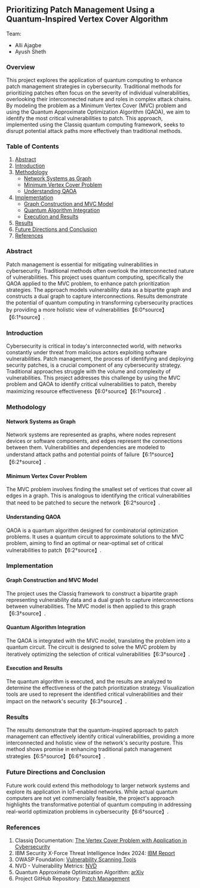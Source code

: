 ## Prioritizing Patch Management Using a Quantum-Inspired Vertex Cover Algorithm

Team:
- Alli Ajagbe
- Ayush Sheth

### Overview
This project explores the application of quantum computing to enhance patch management strategies in cybersecurity. Traditional methods for prioritizing patches often focus on the severity of individual vulnerabilities, overlooking their interconnected nature and roles in complex attack chains. By modeling the problem as a Minimum Vertex Cover (MVC) problem and using the Quantum Approximate Optimization Algorithm (QAOA), we aim to identify the most critical vulnerabilities to patch. This approach, implemented using the Classiq quantum computing framework, seeks to disrupt potential attack paths more effectively than traditional methods.

### Table of Contents
1. [Abstract](#abstract)
2. [Introduction](#introduction)
3. [Methodology](#methodology)
   - [Network Systems as Graph](#network-systems-as-graph)
   - [Minimum Vertex Cover Problem](#minimum-vertex-cover-problem)
   - [Understanding QAOA](#understanding-qaoa)
4. [Implementation](#implementation)
   - [Graph Construction and MVC Model](#graph-construction-and-mvc-model)
   - [Quantum Algorithm Integration](#quantum-algorithm-integration)
   - [Execution and Results](#execution-and-results)
5. [Results](#results)
6. [Future Directions and Conclusion](#future-directions-and-conclusion)
7. [References](#references)

### Abstract
Patch management is essential for mitigating vulnerabilities in cybersecurity. Traditional methods often overlook the interconnected nature of vulnerabilities. This project uses quantum computing, specifically the QAOA applied to the MVC problem, to enhance patch prioritization strategies. The approach models vulnerability data as a bipartite graph and constructs a dual graph to capture interconnections. Results demonstrate the potential of quantum computing in transforming cybersecurity practices by providing a more holistic view of vulnerabilities【6:0†source】【6:1†source】.

### Introduction
Cybersecurity is critical in today's interconnected world, with networks constantly under threat from malicious actors exploiting software vulnerabilities. Patch management, the process of identifying and deploying security patches, is a crucial component of any cybersecurity strategy. Traditional approaches struggle with the volume and complexity of vulnerabilities. This project addresses this challenge by using the MVC problem and QAOA to identify critical vulnerabilities to patch, thereby maximizing resource effectiveness【6:0†source】【6:1†source】.

### Methodology
#### Network Systems as Graph
Network systems are represented as graphs, where nodes represent devices or software components, and edges represent the connections between them. Vulnerabilities and dependencies are modeled to understand attack paths and potential points of failure【6:1†source】【6:2†source】.

#### Minimum Vertex Cover Problem
The MVC problem involves finding the smallest set of vertices that cover all edges in a graph. This is analogous to identifying the critical vulnerabilities that need to be patched to secure the network【6:2†source】.

#### Understanding QAOA
QAOA is a quantum algorithm designed for combinatorial optimization problems. It uses a quantum circuit to approximate solutions to the MVC problem, aiming to find an optimal or near-optimal set of critical vulnerabilities to patch【6:2†source】.

### Implementation
#### Graph Construction and MVC Model
The project uses the Classiq framework to construct a bipartite graph representing vulnerability data and a dual graph to capture interconnections between vulnerabilities. The MVC model is then applied to this graph【6:3†source】.

#### Quantum Algorithm Integration
The QAOA is integrated with the MVC model, translating the problem into a quantum circuit. The circuit is designed to solve the MVC problem by iteratively optimizing the selection of critical vulnerabilities【6:3†source】.

#### Execution and Results
The quantum algorithm is executed, and the results are analyzed to determine the effectiveness of the patch prioritization strategy. Visualization tools are used to represent the identified critical vulnerabilities and their impact on the network's security【6:3†source】.

### Results
The results demonstrate that the quantum-inspired approach to patch management can effectively identify critical vulnerabilities, providing a more interconnected and holistic view of the network's security posture. This method shows promise in enhancing traditional patch management strategies【6:5†source】【6:6†source】.

### Future Directions and Conclusion
Future work could extend this methodology to larger network systems and explore its application in IoT-enabled networks. While actual quantum computers are not yet commercially feasible, the project's approach highlights the transformative potential of quantum computing in addressing real-world optimization problems in cybersecurity【6:6†source】.

### References
1. Classiq Documentation: [The Vertex Cover Problem with Application in Cybersecurity](https://docs.classiq.io/latest/explore/applications/cybersecurity/patching_management/patching_management/)
2. IBM Security X-Force Threat Intelligence Index 2024: [IBM Report](https://www.ibm.com/reports/threat-intelligence)
3. OWASP Foundation: [Vulnerability Scanning Tools](https://owasp.org/www-community/Vulnerability_Scanning_Tools)
4. NVD - Vulnerability Metrics: [NVD](https://nvd.nist.gov/vuln-metrics/cvss)
5. Quantum Approximate Optimization Algorithm: [arXiv](https://doi.org/10.48550/arxiv.1411.4028)
6. Project GitHub Repository: [Patch Management](https://github.com/alliajagbe/patch-mgt)
